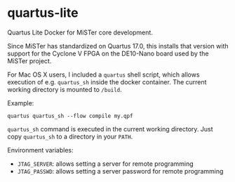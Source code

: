 # quartus-lite

Quartus Lite Docker for MiSTer core development.

Since MiSTer has standardized on Quartus 17.0, this installs that version with support for the Cyclone V FPGA on the DE10-Nano board used by the MiSTer project.

For Mac OS X users, I included a `quartus` shell script, which allows execution of e.g. `quartus_sh` inside the docker container. The current working directory is mounted to `/build`. 

Example:
```
quartus quartus_sh --flow compile my.qpf
```
`quartus_sh` command is executed in the current working directory. 
Just copy `quartus_sh` to a directory in your `PATH`.

Environment variables:
- `JTAG_SERVER`: allows setting a server for remote programming
- `JTAG_PASSWD`: allows setting a server password for remote programming
